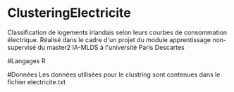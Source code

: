 # ClusteringElectricite
Classification de logements irlandais selon leurs courbes de consommation électrique. Réalisé dans le cadre d'un projet du module apprentissage non-supervisé du master2 IA-MLDS à l'université Paris Descartes

#Langages
R

#Données
Les données utilisées pour le clustring sont contenues dans le fichier electricite.txt
